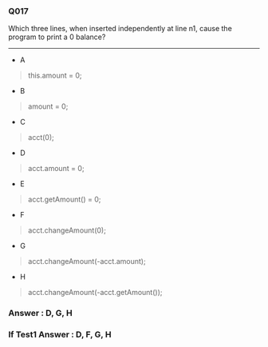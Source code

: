 ### Q017

Which three lines, when inserted independently at line n1, cause the program to print a 0 balance?

---

* A  
> this.amount = 0;  

* B  
> amount = 0;  

* C  
> acct(0);  

* D  
> acct.amount = 0;  

* E  
> acct.getAmount() = 0;  

* F  
> acct.changeAmount(0);  

* G  
> acct.changeAmount(-acct.amount);  

* H  
> acct.changeAmount(-acct.getAmount());  


### Answer : D, G, H
### If Test1 Answer : D, F, G, H